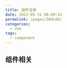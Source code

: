 ```yaml
---
title: 组件注册
date: 2023-05-31 08:09:51
permalink: /pages/589c06/
categories:
  - vue
tags:
  - component
---
```


## 组件相关
